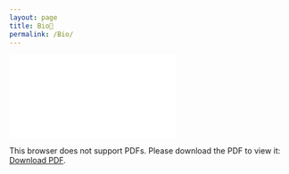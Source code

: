 ```yaml
---
layout: page
title: Bio🤵
permalink: /Bio/
---
```

<object data="/assets/Sachin_CV.pdf" type="application/pdf" width="700px" height="700px">
    <embed src="/assets/Sachin_CV.pdf">
        <p>This browser does not support PDFs. Please download the PDF to view it: <a href="/assets/Sachin_CV.pdf">Download PDF</a>.</p>
    </embed>
</object>